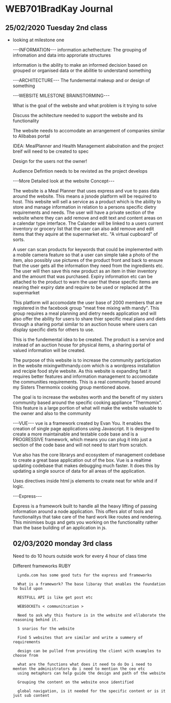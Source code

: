# WEB701BradKay Journal

## 25/02/2020 Tuesday 2nd class

* looking at milestone one

    ---INFORMATION---
    information achethecture: The grouping of infromation and data into approriate structures

    information is the ability to make an informed decision based on grouped 
    or organised data or the abilitie to understand something

    ---ARCHITECTURE---
    The fundemental makeup and or design of something



    ---WEBSITE MILESTONE BRAINSTORMING---

    What is the goal of the website and what problem is it trying to solve

    Discuss the achitecture needed to support the website and its functionality

    The website needs to accomodate an arrangement of companies similar to Alibabas 
    portal

    IDEA: MealPlanner and Health Management
        alabolration and the project breif will need to be created to spec

    Design for the users not the owner!

    Audience Defintion needs to be revisted as the project develops

    ---More Detailed look at the website Concept---

    The website is a Meal Planner that uses express and vue to pass data around the website. This means a jsnode platform will be required to host.
    This website will sell a service as a product which is the ability to store and manage information in relation to a persons specific dietry requirements and needs.
    The user will have a private section of the website where they can add remove and edit text and content areas on a calendar type interface. The Calander will be linked to a users current inventory or grocery list that the user can also add remove and edit items that they aquire at the supermarket etc. "A virtual cupboard" of sorts. 

    A user can scan products for keywords that could be implemented with a mobile camera feature so that a user can simple take a photo of the item, also possibly use pictures of the product front and back to ensure that the user gets all the information they need from the ingredients etc. The user will then save this new product as an item in thier inventory and the amount that was purchased. Expiry information etc can be attached to the product to warn the user that these specific items are nearing their expiry date and require to be used or replaced at the supermarket

    This platform will accomodate the user base of 2000 members that are registered in the facebook group "meat free mixing with mandy". This group requires a meal planning and dietry needs application and will also offer the ability for users to share thier specific meal plans and diets through a sharing portal similar to an auction house where users can display specific diets for others to use. 
    
    This is the fundemental idea to be created. The product is a service and instead of an auction house for physical items, a sharing portal of valued information will be created. 
    
    The purpose of this website is to increase the community participation in the website mixingwithmandy.com which is a wordpress installation and recipie food style website. As this website is expanding fast it requires better features and information management to accomodate the communities requirements. This is a real community based around my Sisters Thermomix cooking group mentioned above. 

    The goal is to increase the websites worth and the benefit of my sisters community based around the specific cooking appliance "Thermomix". This feature is a large portion of what will make the website valuable to the owner and also to the community

    ---VUE---
    vue is a framework created by Evan You. It enables the creation of single page applications using Javascript. It is designed to create a more maintainable and testable code base and is a PROGRESSIVE framework, which means you can plug it into just a section of the code base and will not need to start from scratch. 

    Vue also has the core librarys and ecosystem of management codebase to create a great base application out of the box. Vue is a realtime updating codebase that makes debugging much faster. It does this by updating a single source of data for all areas of the application.

    Uses directives inside html js elements to create neat for while and if logic.

    ---Express---

    Express is a framework built to handle all the heavy lifting of passing information around a node application.
     This offers alot of tools and functionalitys that take care of the hard work like routes and rendering. 
    This minimises bugs and gets you working on the functionality rather than the base building of an application in js.


    ## 02/03/2020 monday 3rd class

    Need to do 10 hours outside work for every 4 hour of class time

    Different frameworks 
        RUBY

        Lynda.com has some good tuts for the express and frameworks

        What is a framework? The base libaray that enables the foundation to build upon

        RESTFULL API is like get post etc

        WEBSOCKETs < communitcation >

        Need to ask why this feature is in the website and ellaborate the reasoning behind it.

        5 snarios for the website

        Find 5 websites that are similar and write a summery of requirements

        design can be pulled from providing the client with examples to choose from

        what are the functions what does it need to do Do i need to menton the administrators do i need to mention the ceo etc
        using metaphors can help guide the design and path of the website

        Grouping the content on the website once identified

        global navigation, is it needed for the specific content or is it just sub content

        



